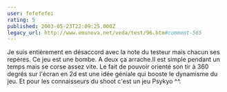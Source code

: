 ```yaml
---
user: fefefefei
rating: 5
published: 2003-05-23T22:09:25.000Z
legacy_url: http://www.emunova.net/veda/test/96.htm#comment-565
---
```

Je suis entièrement en désaccord avec la note du testeur mais chacun ses repères.
Ce jeu est une bombe.
A deux ça arrache.Il est simple pendant un temps mais se corse assez vite.
Le fait de pouvoir orienté son tir à 360 degrés sur l'écran en 2d est une idée géniale qui booste le dynamisme du jeu.
Et pour les connaisseurs du shoot c'est un jeu Psykyo ^^.